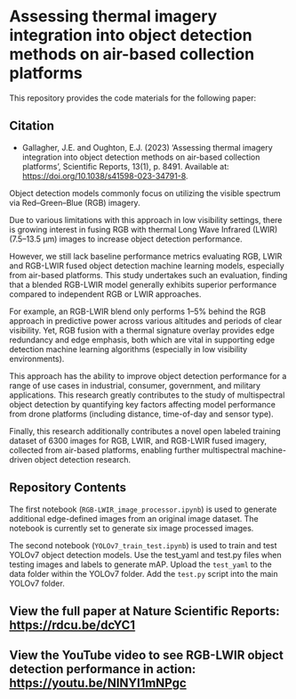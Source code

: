 Assessing thermal imagery integration into object detection methods on air-based collection platforms
===================================================

This repository provides the code materials for the following paper:

Citation
---------

- Gallagher, J.E. and Oughton, E.J. (2023) ‘Assessing thermal imagery integration into object detection methods on air-based collection platforms’, Scientific Reports, 13(1), p. 8491. Available at: https://doi.org/10.1038/s41598-023-34791-8.

Object detection models commonly focus on utilizing the visible spectrum via Red–Green–Blue (RGB) imagery. 

Due to various limitations with this approach in low visibility settings, there is growing interest in fusing RGB with thermal Long Wave Infrared (LWIR) (7.5–13.5 µm) images to increase object detection performance. 

However, we still lack baseline performance metrics evaluating RGB, LWIR and RGB-LWIR fused object detection machine learning models, especially from air-based platforms. This study undertakes such an evaluation, finding that a blended RGB-LWIR model generally exhibits superior performance compared to independent RGB or LWIR approaches. 

For example, an RGB-LWIR blend only performs 1–5% behind the RGB approach in predictive power across various altitudes and periods of clear visibility. Yet, RGB fusion with a thermal signature overlay provides edge redundancy and edge emphasis, both which are vital in supporting edge detection machine learning algorithms (especially in low visibility environments). 

This approach has the ability to improve object detection performance for a range of use cases in industrial, consumer, government, and military applications. This research greatly contributes to the study of multispectral object detection by quantifying key factors affecting model performance from drone platforms (including distance, time-of-day and sensor type). 

Finally, this research additionally contributes a novel open labeled training dataset of 6300 images for RGB, LWIR, and RGB-LWIR fused imagery, collected from air-based platforms, enabling further multispectral machine-driven object detection research.

Repository Contents
-------------------

The first notebook (`RGB-LWIR_image_processor.ipynb`) is used to generate additional edge-defined images from an original image dataset. The notebook is currently set to generate six image processed images. 

The second notebook (`YOLOv7_train_test.ipynb`) is used to train and test YOLOv7 object detection models. Use the test_yaml and test.py files when testing images and labels to generate mAP. Upload the `test_yaml` to the data folder within the YOLOv7 folder. Add the `test.py` script into the main YOLOv7 folder. 

## View the full paper at Nature Scientific Reports: https://rdcu.be/dcYC1
## View the YouTube video to see RGB-LWIR object detection performance in action: https://youtu.be/NINYl1mNPgc  
